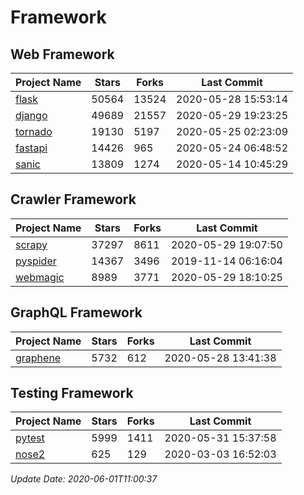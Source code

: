 # Framework

## Web Framework

| Project Name | Stars | Forks | Last Commit |
| ------------ | ----- | ----- | ----------- |
| [flask](https://github.com/pallets/flask) | 50564 | 13524 | 2020-05-28 15:53:14 |
| [django](https://github.com/django/django) | 49689 | 21557 | 2020-05-29 19:23:25 |
| [tornado](https://github.com/tornadoweb/tornado) | 19130 | 5197 | 2020-05-25 02:23:09 |
| [fastapi](https://github.com/tiangolo/fastapi) | 14426 | 965 | 2020-05-24 06:48:52 |
| [sanic](https://github.com/huge-success/sanic) | 13809 | 1274 | 2020-05-14 10:45:29 |

## Crawler Framework

| Project Name | Stars | Forks | Last Commit |
| ------------ | ----- | ----- | ----------- |
| [scrapy](https://github.com/scrapy/scrapy) | 37297 | 8611 | 2020-05-29 19:07:50 |
| [pyspider](https://github.com/binux/pyspider) | 14367 | 3496 | 2019-11-14 06:16:04 |
| [webmagic](https://github.com/code4craft/webmagic) | 8989 | 3771 | 2020-05-29 18:10:25 |

## GraphQL Framework

| Project Name | Stars | Forks | Last Commit |
| ------------ | ----- | ----- | ----------- |
| [graphene](https://github.com/graphql-python/graphene) | 5732 | 612 | 2020-05-28 13:41:38 |

## Testing Framework

| Project Name | Stars | Forks | Last Commit |
| ------------ | ----- | ----- | ----------- |
| [pytest](https://github.com/pytest-dev/pytest) | 5999 | 1411 | 2020-05-31 15:37:58 |
| [nose2](https://github.com/nose-devs/nose2) | 625 | 129 | 2020-03-03 16:52:03 |

*Update Date: 2020-06-01T11:00:37*